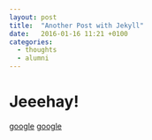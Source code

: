 ```yaml
---
layout: post
title:  "Another Post with Jekyll"
date:   2016-01-16 11:21 +0100
categories:
  - thoughts
  - alumni
---
```

# Jeeehay!

<a href="google.de">google</a>
[google](google.de)
